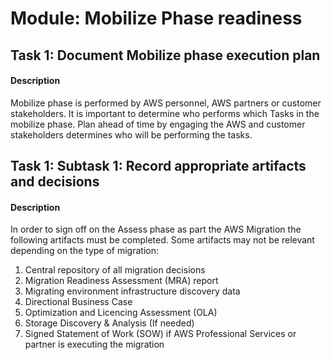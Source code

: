 
# Module: Mobilize Phase readiness
## Task 1: Document Mobilize phase execution plan
#### Description
Mobilize phase is performed by AWS personnel, AWS partners or customer stakeholders. It is important to determine who performs which Tasks in the mobilize phase. Plan ahead of time by engaging the AWS and customer stakeholders determines who will be performing the tasks. 


## Task 1: Subtask 1: Record appropriate artifacts and decisions
#### Description
In order to sign off on the Assess phase as part the AWS Migration the following artifacts must be completed. Some artifacts may not be relevant depending on the type of migration: 

1) Central repository of all migration decisions 
2) Migration Readiness Assessment (MRA) report 
3) Migrating environment infrastructure discovery data 
4) Directional Business Case 
5) Optimization and Licencing Assessment (OLA) 
6) Storage Discovery & Analysis (If needed) 
7) Signed Statement of Work (SOW) if AWS Professional Services or partner is executing the migration

